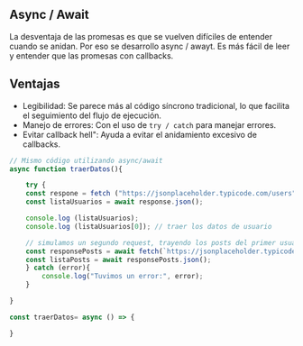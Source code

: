 
## Async / Await

La desventaja de las promesas es que se vuelven difíciles de entender cuando se anidan. Por eso se desarrollo async / awayt.
Es más fácil de leer y entender que las promesas con callbacks.

## Ventajas

- Legibilidad: Se parece más al código síncrono tradicional, lo que facilita el seguimiento del flujo de ejecución.
- Manejo de errores: Con el uso de `try / catch` para manejar errores.
- Evitar callback hell": Ayuda a evitar el anidamiento excesivo de callbacks.

```js
// Mismo código utilizando async/await
async function traerDatos(){

    try {
    const respone = fetch ("https://jsonplaceholder.typicode.com/users");
    const listaUsuarios = await response.json();

    console.log (listaUsuarios);
    console.log (listaUsuarios[0]); // traer los datos de usuario

    // simulamos un segundo request, trayendo los posts del primer usuario.
    const responsePosts = await fetch(`https://jsonplaceholder.typicode.com/posts?userId=${listaUsuarios[0].id}`);
    const listaPosts = await responsePosts.json();
    } catch (error){
        console.log("Tuvimos un error:", error);
    }

}

const traerDatos= async () => {

}


```